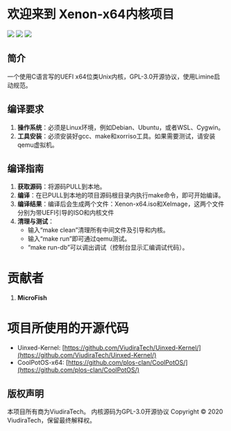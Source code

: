 # 欢迎来到 Xenon-x64内核项目

![](https://img.shields.io/badge/License-GPLv3-blue) ![](https://img.shields.io/badge/hardware-x64-green) ![](https://img.shields.io/badge/firmware-UEFI-yellow)

## 简介

一个使用C语言写的UEFI x64位类Unix内核，GPL-3.0开源协议，使用Limine启动规范。

## 编译要求

1. **操作系统**：必须是Linux环境，例如Debian、Ubuntu，或者WSL、Cygwin。
2. **工具安装**：必须安装好gcc、make和xorriso工具。如果需要测试，请安装qemu虚拟机。

## 编译指南

1. **获取源码**：将源码PULL到本地。
2. **编译**：在已PULL到本地的项目源码根目录内执行make命令，即可开始编译。
3. **编译结果**：编译后会生成两个文件：Xenon-x64.iso和XeImage，这两个文件分别为带UEFI引导的ISO和内核文件
4. **清理与测试**：
   - 输入“make clean”清理所有中间文件及引导和内核。
   - 输入“make run”即可通过qemu测试。
   - “make run-db”可以调出调试（控制台显示汇编调试代码）。

# 贡献者

1. **MicroFish**

# 项目所使用的开源代码

- Uinxed-Kernel: [https://github.com/ViudiraTech/Uinxed-Kernel/](https://github.com/ViudiraTech/Uinxed-Kernel/)
- CoolPotOS-x64: [https://github.com/plos-clan/CoolPotOS/](https://github.com/plos-clan/CoolPotOS/)

## 版权声明

本项目所有商为ViudiraTech。
内核源码为GPL-3.0开源协议
Copyright © 2020 ViudiraTech，保留最终解释权。
